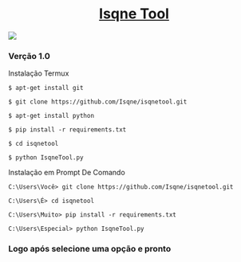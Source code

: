 <h1 align="center">
    <a href="https://github.com/Isqne/isqnetool">Isqne Tool</a>
</h1>
<img src="https://img.shields.io/github/stars/Isqne/isqnetool?color=000000&logo=github&style=for-the-badge">

### Verção 1.0

Instalação Termux
```
$ apt-get install git

$ git clone https://github.com/Isqne/isqnetool.git

$ apt-get install python

$ pip install -r requirements.txt

$ cd isqnetool

$ python IsqneTool.py
```

Instalação em Prompt De Comando

```
C:\Users\Você> git clone https://github.com/Isqne/isqnetool.git

C:\Users\É> cd isqnetool

C:\Users\Muito> pip install -r requirements.txt  

C:\Users\Especial> python IsqneTool.py
```

### Logo após selecione uma opção e pronto
